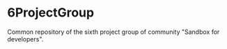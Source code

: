 # 6ProjectGroup
Common repository of the sixth project group of community "Sandbox for developers".
